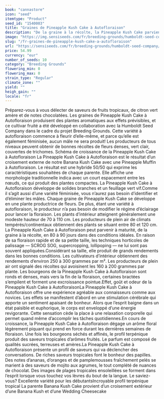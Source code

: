 ```yaml
---
book: "cannastore"
icon: "seed"
itemtype: "Product"
seed_id: "1540003"
title: "Graines de Pineapple Kush Cake à Autofloraison"
description: "De la graine à la récolte, la Pineapple Kush Cake parvient à maturité en 80 à 90 jours. Elle donne de gros bourgeons vert clair de saveurs tropicales."
image: "https://img.sensiseeds.com/fr/breeding-grounds/humboldt-seed-company/pineapple-kush-cake-autofloraison-image.png"
slug: "/fr-graines-de-pineapple-kush-cake-a-autofloraison"
url: "https://sensiseeds.com/fr/breeding-grounds/humboldt-seed-company/pineapple-kush-cake-autofloraison?a_aid=cannastore"
price: 54.99
currency: "eur"
number_of_seeds: 10
category: "Breeding Grounds"
flowering_min: 0
flowering_max: 0
strain_type: "Regular"
climate_zone: ""
yield: ""
heigh_gain: ""
locale: "fr"
---
```

Préparez-vous à vous délecter de saveurs de fruits tropicaux, de citron vert amère et de notes chocolatées. Les graines de Pineapple Kush Cake à Autofloraison produisent des plantes aromatiques aux effets prévisibles, et ce cultivar fruité a été développé en collaboration avec la Humboldt Seed Company dans le cadre du projet Breeding Grounds. Cette variété à autofloraison commence à fleurir d’elle-même, et parce qu’elle est également féminisée, aucun mâle ne sera produit! Les producteurs de tous niveaux peuvent obtenir de bonnes récoltes de fleurs denses, vert clair, couvertes de trichomes. Schéma de croissance de la Pineapple Kush Cake à Autofloraison La Pineapple Kush Cake à Autofloraison est le résultat d’un croisement externe de notre Banana Kush Cake avec une Pineapple Muffin à Autofloraison. Le résultat est une hybride 50/50 qui exprime les caractéristiques souhaitées de chaque parente. Elle affiche une morphologie traditionnelle indica avec un court espacement entre les nœuds, ce qui produit des plantes compactes. La Pineapple Kush Cake à Autofloraison développe de solides branches et un feuillage vert vif.Comme il s’agit aussi d’une variété féminisée, vous n’aurez pas besoin d’identifier et d’éliminer les mâles. Chaque graine de Pineapple Kush Cake se développe en une plante productrice de fleurs. De plus, étant une variété à autofloraison, le producteur n’a pas besoin de modifier le régime d’éclairage pour lancer la floraison. Les plants d’intérieur atteignent généralement une modeste hauteur de 70 à 110 cm. Les producteurs de plein air de climats tempérés/continentaux obtiennent des plants se situant entre 80 et 120 cm. La Pineapple Kush Cake à Autofloraison peut parvenir à maturité, de la graine à la récolte, en 80 à 90 jours dans des conditions idéales. En raison de sa floraison rapide et de sa petite taille, les techniques horticoles de palissage — SCROG SOG, supercropping, lollipoping — ne lui sont pas souvent appliquées.Considérant sa taille, elle produit de grands rendements dans les bonnes conditions. Les cultivateurs d’intérieur obtiennent des rendements d’environ 250 à 300 grammes par m². Les producteurs de plein air ont signalé des récoltes qui avoisinent les 160 à 200 grammes par plante. Les bourgeons de la Pineapple Kush Cake à Autofloraison sont ronds et denses, mais vers la fin de la floraison, certaines bractées s’empilent et forment une excroissance pointue.Effet, goût et odeur de la Pineapple Kush Cake à AutofloraisonLa Pineapple Kush Cake à Autofloraison offre une expérience agréable aux connaisseurs comme aux novices. Les effets se manifestent d’abord en une stimulation cérébrale qui apporte un sentiment apaisant de bonheur. Alors que l’esprit baigne dans un état paisible et euphorique, le corps est enveloppé d’une énergie revigorante. Cette sensation cède la place à une relaxation corporelle qui permet quand même d’accomplir les tâches quotidiennes.En cours de croissance, la Pineapple Kush Cake à Autofloraison dégage un arôme floral légèrement piquant qui prend en force durant les dernières semaines de floraison. Une fois les bourgeons séchés et affinés, le profil terpénique produit des saveurs tropicales d’arômes fruités. Le parfum est composé de qualités sucrées, terreuses et amères.La Pineapple Kush Cake à Autofloraison présente un profil de saveurs qui va déclencher des conversations. De riches saveurs tropicales font le bonheur des papilles. Des notes d’ananas, d’oranges et de pamplemousses fraîchement pelés se marient à des saveurs de mojito aux agrumes, le tout complété de nuances de chocolat. Des images de plages tropicales ensoleillées se forment dans l’esprit lorsque vous touchez vos lèvres du bout de la langue. Le saviez-vous? Excellente variété pour les débutantsIncroyable profil terpénique tropical La parente Banana Kush Cake provient d’un croisement extérieur d’une Banana Kush et d’une Wedding Cheesecake
